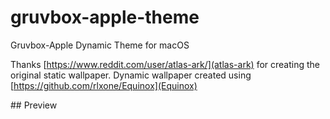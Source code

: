 # gruvbox-apple-theme
Gruvbox-Apple Dynamic Theme for macOS

Thanks [https://www.reddit.com/user/atlas-ark/](atlas-ark) for creating the original static wallpaper.
Dynamic wallpaper created using [https://github.com/rlxone/Equinox](Equinox)

## Preview


